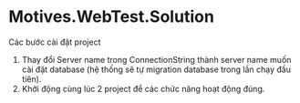 # Motives.WebTest.Solution
Các bước cài đặt project
  1. Thay đổi Server name trong ConnectionString thành server name muốn cài đặt database (hệ thống sẽ tự migration database trong lần chạy đầu tiên).
  2. Khởi động cùng lúc 2 project để các chức năng hoạt động đúng.
